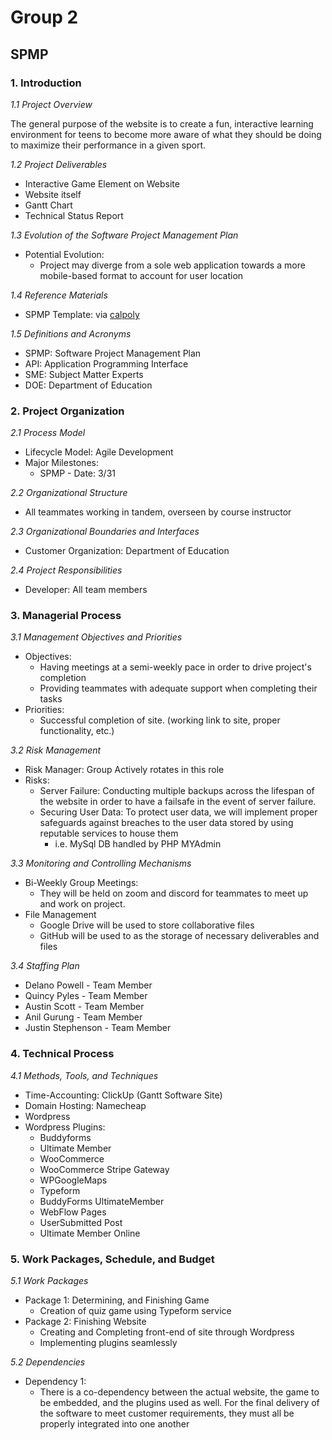 # Group 2
## SPMP
### 1. Introduction
*1.1 Project Overview*

  The general purpose of the website is to create a fun, interactive learning environment for teens to become more aware of what they should be doing to maximize their performance in a given sport. 
  
*1.2 Project Deliverables*
- Interactive Game Element on Website
- Website itself
- Gantt Chart
- Technical Status Report

*1.3 Evolution of the Software Project Management Plan*
- Potential Evolution:
  - Project may diverge from a sole web application towards a more mobile-based format to account for user location
  
*1.4 Reference Materials*
  - SPMP Template: via [calpoly](http://users.csc.calpoly.edu/~jdalbey/205/Mgmt/SPMP) 
  
*1.5 Definitions and Acronyms*
- SPMP: Software Project Management Plan
- API: Application Programming Interface
- SME: Subject Matter Experts
- DOE: Department of Education

### 2. Project Organization

*2.1 Process Model*
- Lifecycle Model: Agile Development
- Major Milestones: 
  - SPMP - Date: 3/31
  
*2.2 Organizational Structure*
- All teammates working in tandem, overseen by course instructor

*2.3 Organizational Boundaries and Interfaces*
- Customer Organization: Department of Education

*2.4 Project Responsibilities*
- Developer: All team members

### 3. Managerial Process

*3.1 Management Objectives and Priorities*
- Objectives:
	- Having meetings at a semi-weekly pace in order to drive project's completion
	- Providing teammates with adequate support when completing their tasks
- Priorities:
	- Successful completion of site. (working link to site, proper functionality, etc.)

*3.2 Risk Management*
- Risk Manager: Group Actively rotates in this role
- Risks:
  - Server Failure: Conducting multiple backups across the lifespan of the website in order to have a failsafe in the event of server failure.
  - Securing User Data: To protect user data, we will implement proper safeguards against breaches to the user data stored by using reputable services to house them
	  - i.e. MySql DB handled by PHP MYAdmin
   
*3.3 Monitoring and Controlling Mechanisms*
- Bi-Weekly Group Meetings:
  - They will be held on zoom and discord for teammates to meet up and work on project.
 - File Management
	 - Google Drive will be used to store collaborative files
	 - GitHub will be used to as the storage of necessary deliverables and files
  
*3.4 Staffing Plan*
- Delano Powell - Team Member
- Quincy Pyles - Team Member
- Austin Scott - Team Member
- Anil Gurung - Team Member
- Justin Stephenson - Team Member

### 4. Technical Process

*4.1 Methods, Tools, and Techniques*
- Time-Accounting: ClickUp (Gantt Software Site)
- Domain Hosting: Namecheap
- Wordpress
- Wordpress Plugins: 
	-  Buddyforms
	- Ultimate Member
	- WooCommerce
	- WooCommerce Stripe Gateway
	- WPGoogleMaps
	- Typeform
	- BuddyForms UltimateMember
	- WebFlow Pages 
	- UserSubmitted Post
	- Ultimate Member Online

### 5. Work Packages, Schedule, and Budget

*5.1 Work Packages*
- Package 1: Determining, and Finishing Game
	- Creation of quiz game using Typeform service
- Package 2: Finishing Website
	- Creating and Completing front-end of site through Wordpress
	- Implementing plugins seamlessly 

*5.2 Dependencies*
- Dependency 1:
  - There is a co-dependency between the actual website, the game to be embedded, and the plugins used as well. For the final delivery of the software to meet customer requirements, they must all be properly integrated into one another



